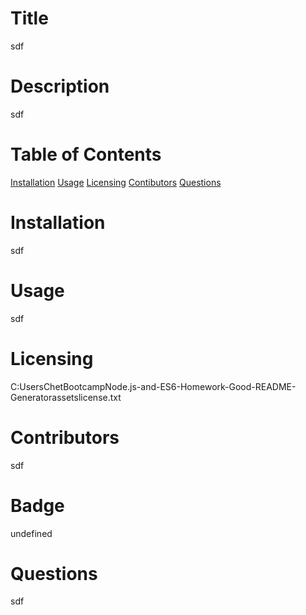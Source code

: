 # Title
sdf
# Description
sdf
# Table of Contents
[Installation](#installation)
[Usage](#usage)
[Licensing](#license)
[Contibutors](#contributors)
[Questions](#questions)
# Installation
sdf
# Usage
sdf
# Licensing
C:UsersChetBootcampNode.js-and-ES6-Homework-Good-README-Generatorassetslicense.txt
# Contributors
sdf
# Badge
undefined
# Questions
sdf
